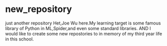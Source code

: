 # new_repository
just another repository
Het,Joe Wu here.My learning target is some famous library of Python in ML,Spider,and even some standard libraries.
AND I would like to create some new repostories to in memory of my third year life in this school.
